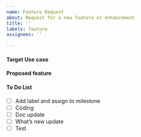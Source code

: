 ```yaml
---
name: Feature Request
about: Request for a new feature or enhancement
title: ''
labels: feature
assignees: ''

---
```


#### Target Use case
<!-- How would this benefit you and other developers? -->

#### Proposed feature
<!-- Description of the feature. If it's visual, link to image or video that illustrate the desired effect. -->

#### To Do List <!-- For developer only -->
  - [ ] Add label and assign to milestone <!-- Must be major or minor milestone -->
  - [ ] Coding
  - [ ] Doc update
  - [ ] What’s new update <!-- If feature is visible to user -->
  - [ ] Test
